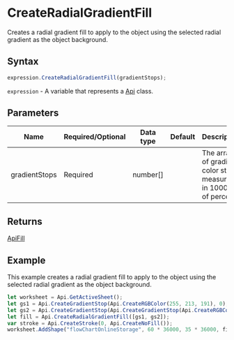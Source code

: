 # CreateRadialGradientFill

Creates a radial gradient fill to apply to the object using the selected radial gradient as the object background.

## Syntax

```javascript
expression.CreateRadialGradientFill(gradientStops);
```

`expression` - A variable that represents a [Api](../Api.md) class.

## Parameters

| **Name** | **Required/Optional** | **Data type** | **Default** | **Description** |
| ------------- | ------------- | ------------- | ------------- | ------------- |
| gradientStops | Required | number[] |  | The array of gradient color stops measured in 1000th of percent. |

## Returns

[ApiFill](../../ApiFill/ApiFill.md)

## Example

This example creates a radial gradient fill to apply to the object using the selected radial gradient as the object background.

```javascript editor-
let worksheet = Api.GetActiveSheet();
let gs1 = Api.CreateGradientStop(Api.CreateRGBColor(255, 213, 191), 0);
let gs2 = Api.CreateGradientStop(Api.CreateGradientStop(Api.CreateRGBColor(255, 111, 61), 100000));
let fill = Api.CreateRadialGradientFill([gs1, gs2]);
var stroke = Api.CreateStroke(0, Api.CreateNoFill());
worksheet.AddShape("flowChartOnlineStorage", 60 * 36000, 35 * 36000, fill, stroke, 0, 2 * 36000, 1, 3 * 36000);
```
